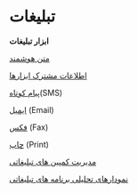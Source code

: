 # تبلیغات    

**ابزار تبلیغات**

[متن هوشمند](AdvertisedTools/InteligentContext.md)

[اطلاعات مشترک ابزارها](AdvertisedTools/ToolsSharedInformation.md)

[پیام کوتاه](AdvertisedTools/SMSTools.md)(SMS)

[ایمیل](AdvertisedTools/Email.md) (Email)

[فکس](AdvertisedTools/Fax.md) (Fax)

[چاپ](AdvertisedTools/Print.md) (Print)

[مدیریت کمپین های تبلیغاتی](AdvertisedTools/AdvertismentManagement.md)

[نمودارهای تحلیلی برنامه های تبلیغاتی](AdvertisedTools/AdvertismentProgrameChart.md)